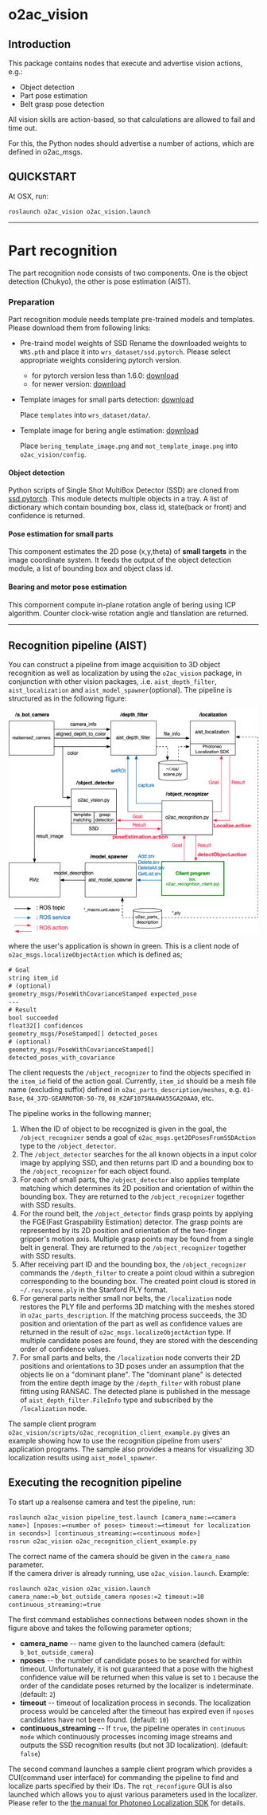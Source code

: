 o2ac_vision
===============
## Introduction

This package contains nodes that execute and advertise vision actions, e.g.:

- Object detection
- Part pose estimation
- Belt grasp pose detection

All vision skills are action-based, so that calculations are allowed to fail and time out.

For this, the Python nodes should advertise a number of actions, which are defined in o2ac_msgs.

## QUICKSTART

At OSX, run:
```
roslaunch o2ac_vision o2ac_vision.launch
```

---
# Part recognition
The part recognition node consists of two components. One is the object detection (Chukyo), the other is pose estimation (AIST).


### Preparation
Part recognition module needs template pre-trained models and templates.
Please download them from following links:

- Pre-traind model weights of SSD
  Rename the downloaded weights to ```WRS.pth``` and place it into ```wrs_dataset/ssd.pytorch```. Please select appropriate weights considering pytorch version.
  - for pytorch version less than 1.6.0: [download](https://drive.google.com/file/d/1uD31_ptek17DBT_dBTwLWFDgMbUcxd2V/view?usp=sharing)
  - for newer version: [download](https://drive.google.com/file/d/15UXmlxeY3SwAeF70ZU2nCYCDJSVMnCkK/view?usp=sharing)
  
- Template images for small parts detection: [download](https://drive.google.com/file/d/1EVTEMdHeOtzsVI9YkVpjS8h_67EkjK4k/view?usp=sharing)
  
  Place ```templates``` into ```wrs_dataset/data/```.
- Template image for bering angle estimation: [download](https://drive.google.com/drive/folders/1qjwkHFLJ4KVpx1_S5BJLbSMZ4lKvtRPZ?usp=sharing)
  
  Place ```bering_template_image.png``` and ```mot_template_image.png``` into ```o2ac_vision/config```.

#### Object detection
Python scripts of Single Shot MultiBox Detector (SSD) are cloned from [ssd.pytorch](https://github.com/amdegroot/ssd.pytorch).
This module detects multiple objects in a tray. 
A list of dictionary which contain bounding box, class id, state(back or front) and confidence is returned.

#### Pose estimation for small parts
This component estimates the 2D pose (x,y,theta) of **small targets** in the image coordinate system. It feeds the output of the object detection module, a list of bounding box and object class id.

#### Bearing and motor pose estimation
This compornent compute in-plane rotation angle of bering using ICP algorithm.
Counter clock-wise rotation angle and tlanslation are returned.


---

## Recognition pipeline (AIST)
You can construct a pipeline from image acquisition to 3D object recognition as well as localization by using the `o2ac_vision` package, in conjunction with other vision packages, .i.e. `aist_depth_filter`, `aist_localization` and `aist_model_spawner`(optional).
The pipeline is structured as in the following figure:

![Recognition pipeline](docs/recognition_pipeline.png)

where the user's application is shown in green. This is a client node of `o2ac_msgs.localizeObjectAction` which is defined as;

```
# Goal
string item_id
# (optional)
geometry_msgs/PoseWithCovarianceStamped expected_pose
---
# Result
bool succeeded
float32[] confidences
geometry_msgs/PoseStamped[] detected_poses
# (optional)
geometry_msgs/PoseWithCovarianceStamped[] detected_poses_with_covariance
```

The client requests the `/object_recognizer` to find the objects specified in the `item_id` field of the action goal. Currently, `item_id` should be a mesh file name (excluding suffix) defined in `o2ac_parts_description/meshes`, e.g. `01-Base`, `04_37D-GEARMOTOR-50-70`, `08_KZAF1075NA4WA55GA20AA0`, etc.

The pipeline works in the following manner;

1. When the ID of object to be recognized is given in the goal, the `/object_recognizer` sends a goal of `o2ac_msgs.get2DPosesFromSSDAction` type to the `/object_detector`.
2. The `/object_detector` searches for the all known objects in a input color image by applying SSD, and then returns part ID and a bounding box to the `/object_recognizer` for each object found.
3. For each of small parts, the `/object_detector` also applies template matching which determines its 2D position and orientation of within the bounding box. They are returned to the `/object_recognizer` together with SSD results.
4. For the round belt, the `/object_detector` finds grasp points by applying the FGE(Fast Graspability Estimation) detector. The grasp points are represented by its 2D position and orientation of the two-finger gripper's motion axis. Multiple grasp points may be found from a single belt in general. They are returned to the `/object_recognizer` together with SSD results.
5. After receiving part ID and the bounding box, the `/object_recognizer` commands the `/depth_filter` to create a point cloud within a subregion corresponding to the bounding box. The created point cloud is stored in `~/.ros/scene.ply` in the Stanford PLY format.
6. For general parts neither small nor belts, the `/localization` node restores the PLY file and performs 3D matching with the meshes stored in `o2ac_parts_description`. If the matching process succeeds, the 3D position and orientation of the part as well as confidence values are returned in the result of `o2ac_msgs.localizeObjectAction` type. If multiple candidate poses are found, they are stored with the descending order of confidence values.
7. For small parts and belts, the `/localization` node converts their 2D positions and orientations to 3D poses under an assumption that the objects lie on a "dominant plane". The "dominant plane" is detected from the entire depth image by the `/depth_filter` with robust plane fitting using RANSAC. The detected plane is published in the message of `aist_depth_filter.FileInfo` type and subscribed by the `/localization` node.

The sample client program `o2ac_vision/scripts/o2ac_recognition_client_example.py` gives an example showing how to use the recognition pipeline from users' application programs. The sample also provides a means for visualizing 3D localization results using `aist_model_spawner`.


## Executing the recognition pipeline

To start up a realsense camera and test the pipeline, run:

```
roslaunch o2ac_vision pipeline_test.launch [camera_name:=<camera name>] [nposes:=<number of poses> timeout:=<timeout for localization in seconds>] [continuous_streaming:=<continuous mode>]
rosrun o2ac_vision o2ac_recognition_client_example.py
```

The correct name of the camera should be given in the `camera_name` parameter.  
If the camera driver is already running, use `o2ac_vision.launch`. Example:

```
roslaunch o2ac_vision o2ac_vision.launch camera_name:=b_bot_outside_camera nposes:=2 timeout:=10 continuous_streaming:=true
```

The first command establishes connections between nodes shown in the figure above and takes the following parameter options;
 - **camera_name** -- name given to the launched camera (default: `b_bot_outside_camera`)
 - **nposes** -- the number of candidate poses to be searched for within timeout. Unfortunately, it is not guaranteed that a pose with the highest confidence value will be returned when this value is set to `1` because the order of the candidate poses returned by the localizer is indeterminate. (default: `2`)
 - **timeout** -- timeout of localization process in seconds. The localization process would be canceled after the timeout has expired even if `nposes` candidates have not been found. (default: `10`)
 - **continuous_streaming** -- If `true`, the pipeline operates in `continuous mode` which continuously processes incoming image streams and outputs the SSD recognition results (but not 3D localization). (default: `false`)

The second command launches a sample client program which provides a CUI(command user interface) for commanding the pipeline to find and localize parts specified by their IDs. The `rqt_reconfigure` GUI is also launched which allows you to ajust various parameters used in the localizer. Please refer to the [the manual for Photoneo Localization SDK](https://photoneo.com/files/manuals/LocalizationSDK/LocalizationSDK1.3-UserManual.pdf) for details.

